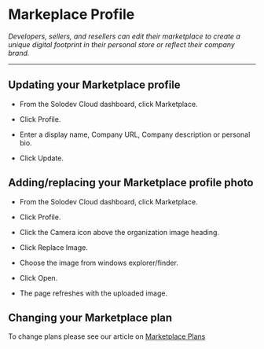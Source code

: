 
# Markeplace Profile

*Developers, sellers, and resellers can edit their marketplace to create a unique digital footprint in their personal store or reflect their company brand.*  

---


## Updating your Marketplace profile

- From the Solodev Cloud dashboard, click Marketplace.

- Click Profile.

- Enter a display name, Company URL, Company description or personal bio.

- Click Update.

 

## Adding/replacing your Marketplace profile photo

- From the Solodev Cloud dashboard, click Marketplace.

- Click Profile.

- Click the Camera icon above the organization image heading.

- Click Replace Image.

- Choose the image from windows explorer/finder.

- Click Open.

- The page refreshes with the uploaded image.

## Changing your Marketplace plan

To change plans please see our article on [Marketplace Plans](https://cloud.solodev.net/marketplace/#marketplace-plans)